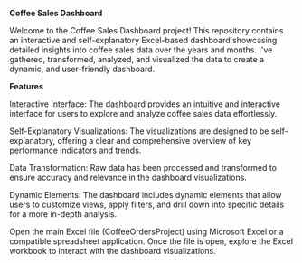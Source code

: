 **Coffee Sales Dashboard**

Welcome to the Coffee Sales Dashboard project! This repository contains an interactive and self-explanatory Excel-based dashboard showcasing detailed insights into coffee sales data over the years and months. I've gathered, transformed, analyzed, and visualized the data to create a dynamic, and user-friendly dashboard.

**Features**

Interactive Interface: The dashboard provides an intuitive and interactive interface for users to explore and analyze coffee sales data effortlessly.

Self-Explanatory Visualizations: The visualizations are designed to be self-explanatory, offering a clear and comprehensive overview of key performance indicators and trends.

Data Transformation: Raw data has been processed and transformed to ensure accuracy and relevance in the dashboard visualizations.

Dynamic Elements: The dashboard includes dynamic elements that allow users to customize views, apply filters, and drill down into specific details for a more in-depth analysis.

Open the main Excel file (CoffeeOrdersProject) using Microsoft Excel or a compatible spreadsheet application.
Once the file is open, explore the Excel workbook to interact with the dashboard visualizations.
